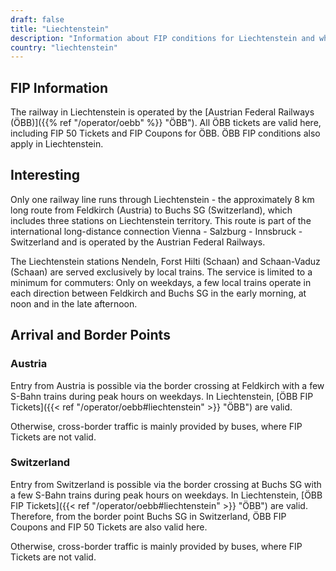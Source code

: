 ```yaml
---
draft: false
title: "Liechtenstein"
description: "Information about FIP conditions for Liechtenstein and which operators offer discounts."
country: "liechtenstein"
---
```


## FIP Information

The railway in Liechtenstein is operated by the [Austrian Federal Railways (ÖBB)]({{% ref "/operator/oebb" %}} "ÖBB"). All ÖBB tickets are valid here, including FIP 50 Tickets and FIP Coupons for ÖBB. ÖBB FIP conditions also apply in Liechtenstein.

## Interesting

Only one railway line runs through Liechtenstein - the approximately 8 km long route from Feldkirch (Austria) to Buchs SG (Switzerland), which includes three stations on Liechtenstein territory. This route is part of the international long-distance connection Vienna - Salzburg - Innsbruck - Switzerland and is operated by the Austrian Federal Railways.

The Liechtenstein stations Nendeln, Forst Hilti (Schaan) and Schaan-Vaduz (Schaan) are served exclusively by local trains. The service is limited to a minimum for commuters: Only on weekdays, a few local trains operate in each direction between Feldkirch and Buchs SG in the early morning, at noon and in the late afternoon.

## Arrival and Border Points

### Austria

Entry from Austria is possible via the border crossing at Feldkirch with a few S-Bahn trains during peak hours on weekdays. In Liechtenstein, [ÖBB FIP Tickets]({{< ref "/operator/oebb#liechtenstein" >}} "ÖBB") are valid.

Otherwise, cross-border traffic is mainly provided by buses, where FIP Tickets are not valid.

### Switzerland

Entry from Switzerland is possible via the border crossing at Buchs SG with a few S-Bahn trains during peak hours on weekdays. In Liechtenstein, [ÖBB FIP Tickets]({{< ref "/operator/oebb#liechtenstein" >}} "ÖBB") are valid. Therefore, from the border point Buchs SG in Switzerland, ÖBB FIP Coupons and FIP 50 Tickets are also valid here.

Otherwise, cross-border traffic is mainly provided by buses, where FIP Tickets are not valid.
